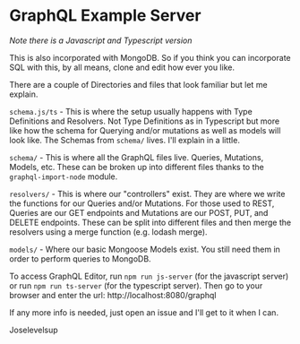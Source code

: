 # GraphQL Example Server

*Note there is a Javascript and Typescript version*



This is also incorporated with MongoDB. So if you think you can incorporate SQL with this, by all means, clone and edit how ever you like. 

There are a couple of Directories and files that look familiar but let me explain. 

`schema.js/ts` - This is where the setup usually happens with Type Definitions and Resolvers. Not Type Definitions as in Typescript but more like how the schema for Querying and/or mutations as well as models will look like. The Schemas from `schema/` lives. I'll explain in a little.

`schema/` - This is where all the GraphQL files live. Queries, Mutations, Models, etc. These can be broken up into different files thanks to the `graphql-import-node` module. 

`resolvers/` - This is where our "controllers" exist. They are where we write the functions for our Queries and/or Mutations. For those used to REST, Queries are our GET endpoints and Mutations are our POST, PUT, and DELETE endpoints. These can be split into different files and then merge the resolvers using a merge function (e.g. lodash merge).

`models/` - Where our basic Mongoose Models exist. You still need them in order to perform queries to MongoDB. 

To access GraphQL Editor, run `npm run js-server` (for the javascript server) or run `npm run ts-server` (for the typescript server). Then go to your browser and enter the url: http://localhost:8080/graphql

If any more info is needed, just open an issue and I'll get to it when I can. 

Joselevelsup
